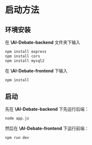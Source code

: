 # 启动方法
## 环境安装
在 **\AI-Debate-backend** 文件夹下输入
```bash
npm install express
npm install cors
npm install mysql2
```

在 **\AI-Debate-frontend** 下输入
```bash
npm install 
```

## 启动
先在 **\AI-Debate-backend** 下先运行后端：
```bash
node app.js
```

然后在 **\AI-Debate-frontend** 下运行前端：
```bash
npm run dev
```


